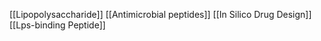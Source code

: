 [[Lipopolysaccharide]]
[[Antimicrobial peptides]]
[[In Silico Drug Design]]
[[Lps-binding Peptide]]
